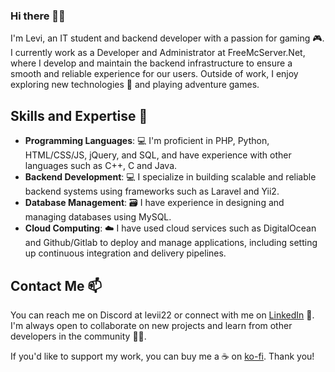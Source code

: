 ### Hi there 👋💬

I'm Levi, an IT student and backend developer with a passion for gaming 🎮. I currently work as a Developer and Administrator at FreeMcServer.Net, where I develop and maintain the backend infrastructure to ensure a smooth and reliable experience for our users. Outside of work, I enjoy exploring new technologies 🚀 and playing adventure games.

## Skills and Expertise 🔭

- **Programming Languages**: 💻 I'm proficient in PHP, Python, HTML/CSS/JS, jQuery, and SQL, and have experience with other languages such as C++, C and Java.
- **Backend Development**: 💻 I specialize in building scalable and reliable backend systems using frameworks such as Laravel and Yii2.
- **Database Management**: 🗃️ I have experience in designing and managing databases using MySQL.
- **Cloud Computing**: ☁️ I have used cloud services such as DigitalOcean and Github/Gitlab to deploy and manage applications, including setting up continuous integration and delivery pipelines.

## Contact Me 📫

You can reach me on Discord at levii22 or connect with me on [LinkedIn](https://www.linkedin.com/in/mohamedkaram22/) 🤝. I'm always open to collaborate on new projects and learn from other developers in the community 👨‍💻.

If you'd like to support my work, you can buy me a ☕️ on [ko-fi](https://ko-fi.com/levii22). Thank you!
